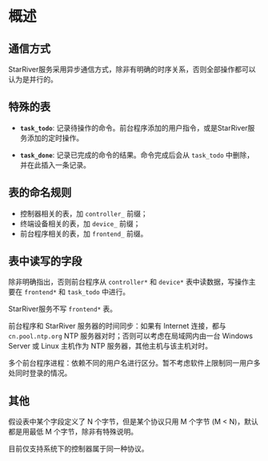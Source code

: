 # 概述

## 通信方式

StarRiver服务采用异步通信方式，除非有明确的时序关系，否则全部操作都可以认为是并行的。

## 特殊的表

* **`task_todo`**: 记录待操作的命令。前台程序添加的用户指令，或是StarRiver服务添加的定时操作。

* **`task_done`**: 记录已完成的命令的结果。命令完成后会从 `task_todo` 中删除，并在此插入一条记录。

## 表的命名规则

* 控制器相关的表，加 `controller_` 前缀；
* 终端设备相关的表，加 `device_` 前缀；
* 前台程序相关的表，加 `frontend_` 前缀。

## 表中读写的字段

除非明确指出，否则前台程序从 `controller*` 和 `device*` 表中读数据，写操作主要在 `frontend*` 和 `task_todo` 中进行。

StarRiver服务不写 `frontend*` 表。

前台程序和 StarRiver 服务器的时间同步：如果有 Internet 连接，都与 `cn.pool.ntp.org` NTP 服务器对时；否则可以考虑在局域网内由一台 Windows Server 或 Linux 主机作为 NTP 服务器，其他主机与该主机对时。

多个前台程序进程：依赖不同的用户名进行区分。暂不考虑软件上限制同一用户多处同时登录的情况。

## 其他

假设表中某个字段定义了 N 个字节，但是某个协议只用 M 个字节 (M < N)，默认都是用最低 M 个字节，除非有特殊说明。

目前仅支持系统下的控制器属于同一种协议。
